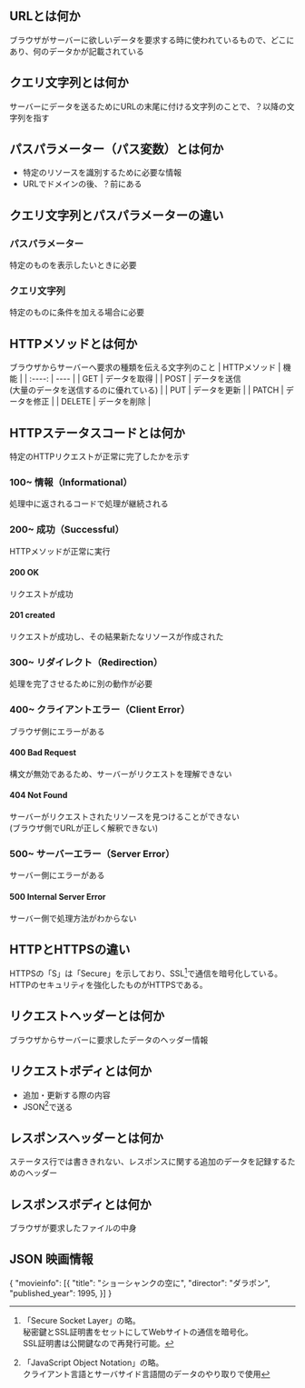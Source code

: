 ## URLとは何か
ブラウザがサーバーに欲しいデータを要求する時に使われているもので、どこにあり、何のデータかが記載されている

## クエリ文字列とは何か
サーバーにデータを送るためにURLの末尾に付ける文字列のことで、？以降の文字列を指す

## パスパラメーター（パス変数）とは何か
- 特定のリソースを識別するために必要な情報
- URLでドメインの後、？前にある

## クエリ文字列とパスパラメーターの違い
### パスパラメーター
特定のものを表示したいときに必要
### クエリ文字列
特定のものに条件を加える場合に必要

## HTTPメソッドとは何か
ブラウザからサーバーへ要求の種類を伝える文字列のこと
| HTTPメソッド | 機能 |
| :----: | ---- |
| GET | データを取得 |
| POST | データを送信<br>(大量のデータを送信するのに優れている) |
| PUT | データを更新 |
| PATCH | データを修正 |
| DELETE | データを削除 |

## HTTPステータスコードとは何か
特定のHTTPリクエストが正常に完了したかを示す
### 100~ 情報（Informational）
処理中に返されるコードで処理が継続される
### 200~ 成功（Successful）
HTTPメソッドが正常に実行
#### 200 OK
リクエストが成功
#### 201 created
リクエストが成功し、その結果新たなリソースが作成された
### 300~ リダイレクト（Redirection）
処理を完了させるために別の動作が必要
### 400~ クライアントエラー（Client Error）
ブラウザ側にエラーがある
#### 400 Bad Request
構文が無効であるため、サーバーがリクエストを理解できない
#### 404 Not Found
サーバーがリクエストされたリソースを見つけることができない<br>(ブラウザ側でURLが正しく解釈できない)
### 500~ サーバーエラー（Server Error）
サーバー側にエラーがある
#### 500 Internal Server Error
サーバー側で処理方法がわからない

## HTTPとHTTPSの違い
HTTPSの「S」は「Secure」を示しており、SSL[^1]で通信を暗号化している。<br>HTTPのセキュリティを強化したものがHTTPSである。
[^1]: 「Secure Socket Layer」の略。<br>秘密鍵とSSL証明書をセットにしてWebサイトの通信を暗号化。<br>SSL証明書は公開鍵なので再発行可能。
   
## リクエストヘッダーとは何か
ブラウザからサーバーに要求したデータのヘッダー情報

## リクエストボディとは何か
- 追加・更新する際の内容
- JSON[^2]で送る
[^2]: 「JavaScript Object Notation」の略。<br>クライアント言語とサーバサイド言語間のデータのやり取りで使用

## レスポンスヘッダーとは何か
ステータス行では書ききれない、レスポンスに関する追加のデータを記録するためのヘッダー

## レスポンスボディとは何か
ブラウザが要求したファイルの中身

## JSON 映画情報
{
  "movieinfo": [{
    "title": "ショーシャンクの空に", 
    "director": "ダラポン", 
    "published_year": 1995, 
    }]
}
